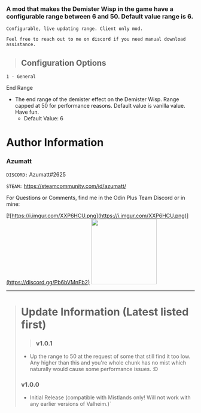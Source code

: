 ### A mod that makes the Demister Wisp in the game have a configurable range between 6 and 50. Default value range is 6.

`Configurable, live updating range. Client only mod.`

`Feel free to reach out to me on discord if you need manual download assistance.`


> ## Configuration Options
`1 - General`

End Range
* The end range of the demister effect on the Demister Wisp. Range capped at 50 for performance reasons. Default value is vanilla value. Have fun.
  * Default Value: 6


# Author Information

### Azumatt

`DISCORD:` Azumatt#2625

`STEAM:` https://steamcommunity.com/id/azumatt/

For Questions or Comments, find me in the Odin Plus Team Discord or in mine:

[![https://i.imgur.com/XXP6HCU.png](https://i.imgur.com/XXP6HCU.png)](https://discord.gg/Pb6bVMnFb2)
<a href="https://discord.gg/pdHgy6Bsng"><img src="https://i.imgur.com/Xlcbmm9.png" href="https://discord.gg/pdHgy6Bsng" width="175" height="175"></a>
***
> # Update Information (Latest listed first)
> > ### v1.0.1
> - Up the range to 50 at the request of some that still find it too low. Any higher than this and you're whole chunk has no mist which naturally would cause some performance issues. :D
> ### v1.0.0
> - Initial Release (compatible with Mistlands only! Will not work with any earlier versions of Valheim.)`